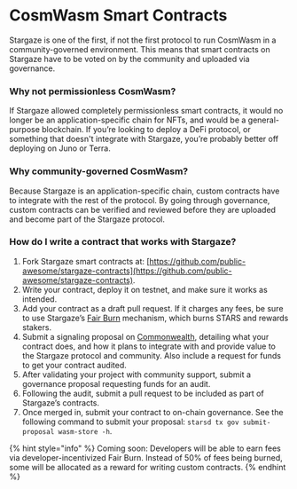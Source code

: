 # CosmWasm Smart Contracts

Stargaze is one of the first, if not the first protocol to run CosmWasm in a community-governed environment. This means that smart contracts on Stargaze have to be voted on by the community and uploaded via governance.

### Why not permissionless CosmWasm?

If Stargaze allowed completely permissionless smart contracts, it would no longer be an application-specific chain for NFTs, and would be a general-purpose blockchain. If you’re looking to deploy a DeFi protocol, or something that doesn't integrate with Stargaze, you’re probably better off deploying on Juno or Terra.

### Why community-governed CosmWasm?

Because Stargaze is an application-specific chain, custom contracts have to integrate with the rest of the protocol. By going through governance, custom contracts can be verified and reviewed before they are uploaded and become part of the Stargaze protocol.

### How do I write a contract that works with Stargaze?

1. Fork Stargaze smart contracts at: [https://github.com/public-awesome/stargaze-contracts](https://github.com/public-awesome/stargaze-contracts).
2. Write your contract, deploy it on testnet, and make sure it works as intended.
3. Add your contract as a draft pull request. If it charges any fees, be sure to use Stargaze’s [Fair Burn](https://github.com/public-awesome/stargaze-contracts/blob/main/packages/sg-std/src/fees.rs#L10) mechanism, which burns STARS and rewards stakers.
4. Submit a signaling proposal on [Commonwealth](https://commonwealth.im/stargaze/), detailing what your contract does, and how it plans to integrate with and provide value to the Stargaze protocol and community. Also include a request for funds to get your contract audited.
5. After validating your project with community support, submit a governance proposal requesting funds for an audit.&#x20;
6. Following the audit, submit a pull request to be included as part of Stargaze’s contracts.
7. Once merged in, submit your contract to on-chain governance. See the following command to submit your proposal: `starsd tx gov submit-proposal wasm-store -h`.

{% hint style="info" %}
Coming soon: Developers will be able to earn fees via developer-incentivized Fair Burn. Instead of 50% of fees being burned, some will be allocated as a reward for writing custom contracts.
{% endhint %}

